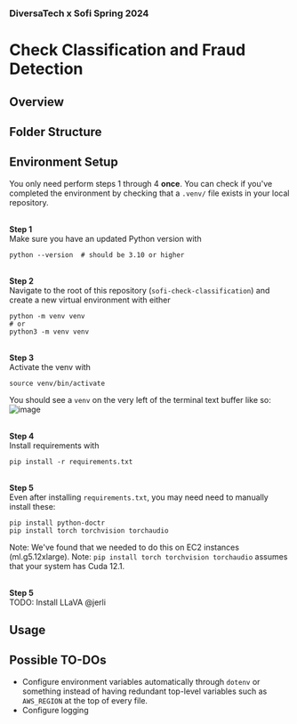 ### DiversaTech x Sofi Spring 2024

# Check Classification and Fraud Detection

## Overview

## Folder Structure

## Environment Setup

You only need perform steps 1 through  4 **once**. You can check if you've completed the environment by checking that a `.venv/` file exists in your local repository. 

<br> **Step 1** <br>
Make sure you have an updated Python version with
```
python --version  # should be 3.10 or higher
```

<br> **Step 2** <br>
Navigate to the root of this repository (`sofi-check-classification`) and create a new virtual environment with either
```
python -m venv venv
# or
python3 -m venv venv
```

<br> **Step 3** <br>
Activate the venv with
```
source venv/bin/activate
```
You should see a `venv` on the very left of the terminal text buffer like so:
![image](https://github.com/JermXT/sofi-check-classification/assets/82493352/c05a4041-b191-4baa-bd20-419e584e2d08)

<br> **Step 4** <br>
Install requirements with
```
pip install -r requirements.txt
```

<br> **Step 5** <br>
Even after installing `requirements.txt`, you may need need to manually install these:

```
pip install python-doctr
pip install torch torchvision torchaudio
```

Note: We've found that we needed to do this on EC2 instances (ml.g5.12xlarge). 
Note: `pip install torch torchvision torchaudio` assumes that your system has Cuda 12.1.

<br> **Step 5** <br>
TODO: Install LLaVA @jerli

## Usage

## Possible TO-DOs
- Configure environment variables automatically through `dotenv` or something instead of having redundant top-level variables such as `AWS_REGION` at the top of every file.
- Configure logging
